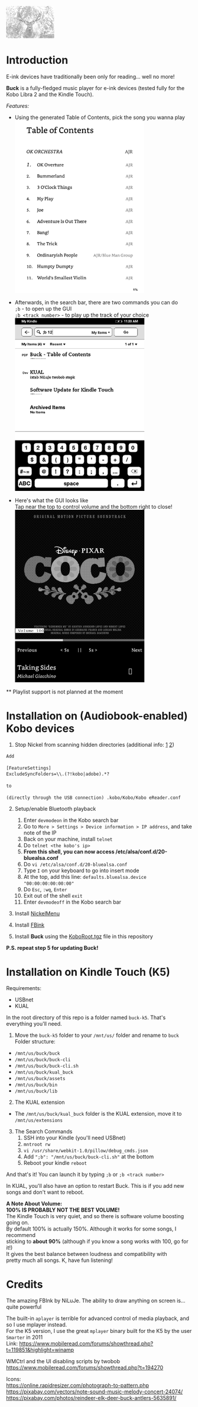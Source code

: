 <img src="rawassets/index2.png" width="130">

# Introduction

E-ink devices have traditionally been only for reading... well no more!

**Buck** is a fully-fledged music player for e-ink devices (tested fully for the Kobo Libra 2 and the Kindle Touch).

*Features:*<br/>
- Using the generated Table of Contents, pick the song you wanna play<br/>
<img src="screenshots/buck-toc.png" width="350"><br/>

- Afterwards, in the search bar, there are two commands you can do<br/>
  `;b` - to open up the GUI<br/>
  `;b <track number>` - to play up the track of your choice<br/>
<img src="screenshots/buck-search-bar-cmd.png" width="350"><br/>

- Here's what the GUI looks like<br/>
  Tap near the top to control volume and the bottom right to close!<br/>
<img src="screenshots/buck-ui.png" width="350"><br/>

** Playlist support is not planned at the moment<br/>

# Installation on (Audiobook-enabled) Kobo devices

1. Stop Nickel from scanning hidden directories (additional info: <a href="https://github.com/koreader/koreader/wiki/Installation-on-Kobo-devices">1</a> <a href="https://www.mobileread.com/forums/showthread.php?t=334223">2</a>)
```
Add

[FeatureSettings]
ExcludeSyncFolders=\\.(?!kobo|adobe).*?

to

(directly through the USB connection) .kobo/Kobo/Kobo eReader.conf
```

2. Setup/enable Bluetooth playback<br/>
    1. Enter `devmodeon` in the Kobo search bar
    2. Go to `More > Settings > Device information > IP address`, and take note of the IP
    3. Back on your machine, install `telnet`
    4. Do `telnet <the kobo's ip>`
    5. **From this shell, you can now access /etc/alsa/conf.d/20-bluealsa.conf**
    6. Do `vi /etc/alsa/conf.d/20-bluealsa.conf`
    7. Type `I` on your keyboard to go into insert mode
    8. At the top, add this line: `defaults.bluealsa.device "00:00:00:00:00:00"` 
    9. Do `Esc`, `:wq`, `Enter`
    10. Exit out of the shell `exit`
    11. Enter `devmodeoff` in the Kobo search bar

3. Install <a href="https://github.com/pgaskin/NickelMenu/releases">NickelMenu</a>

4. Install <a href="https://www.mobileread.com/forums/showthread.php?t=299110">FBink</a>

5. Install **Buck** using the <a href="KoboRoot.tgz">KoboRoot.tgz</a> file in this repository

**P.S. repeat step 5 for updating Buck!**

# Installation on Kindle Touch (K5)

Requirements:
- USBnet
- KUAL

In the root directory of this repo is a folder named `buck-k5`. That's everything you'll need.

1. Move the `buck-k5` folder to your `/mnt/us/` folder and rename to `buck`<br/>
Folder structure:
- `/mnt/us/buck/buck`
- `/mnt/us/buck/buck-cli`
- `/mnt/us/buck/buck-cli.sh`
- `/mnt/us/buck/kual_buck`
- `/mnt/us/buck/assets`
- `/mnt/us/buck/bin`
- `/mnt/us/buck/lib`

2. The KUAL extension<br/>
- The `/mnt/us/buck/kual_buck` folder is the KUAL extension, move it to `/mnt/us/extensions`

3. The Search Commands<br/>
    1. SSH into your Kindle (you'll need USBnet)
    2. `mntroot rw`
    3. `vi /usr/share/webkit-1.0/pillow/debug_cmds.json`
    4. Add `";b": "/mnt/us/buck/buck-cli.sh"` at the bottom
    5. Reboot your kindle `reboot`

And that's it! You can launch it by typing `;b` or `;b <track number>`

In KUAL, you'll also have an option to restart Buck. This is if you add new songs and don't want to reboot.

**A Note About Volume:**<br/>
**100% IS PROBABLY NOT THE BEST VOLUME!**<br/>
The Kindle Touch is very quiet, and so there is software volume boosting going on.<br/>
By default 100% is actually 150%. Although it works for some songs, I recommend<br/>
sticking to **about 90%** (although if you know a song works with 100, go for it!)<br/>
It gives the best balance between loudness and compatibility with<br/>
pretty much all songs. K, have fun listening!

# Credits

The amazing FBInk by NiLuJe. The ability to draw anything on screen is... quite powerful

The built-in `aplayer` is terrible for advanced control of media playback, and so I use mplayer instead.<br/>
For the K5 version, I use the great `mplayer` binary built for the K5 by the user `Smarter` in 2011<br/>
Link: https://www.mobileread.com/forums/showthread.php?t=119851&highlight=winamp

WMCtrl and the UI disabling scripts by twobob<br/>
https://www.mobileread.com/forums/showthread.php?t=194270

Icons:<br/>
https://online.rapidresizer.com/photograph-to-pattern.php<br/>
https://pixabay.com/vectors/note-sound-music-melody-concert-24074/<br/>
https://pixabay.com/photos/reindeer-elk-deer-buck-antlers-5635891/